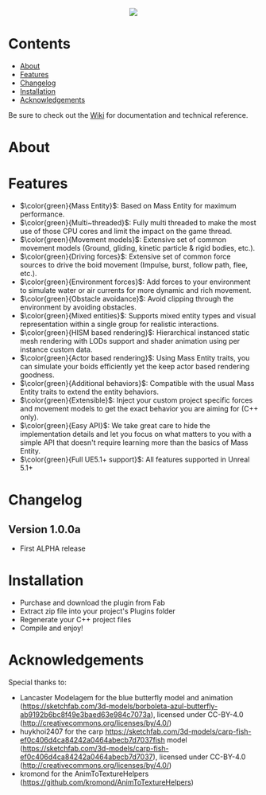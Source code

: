 <p align="center">
    <a href="#">
        <img src="/Resources/Icon256.png">
    </a>
</p>

# Contents
- [About](#About)
- [Features](#Features)
- [Changelog](#Changelog)
- [Installation](#Installation)
- [Acknowledgements](#Acknowledgements)

Be sure to check out the [Wiki](https://github.com/MegaPunkGames/MegaBoidsDemo/wiki) for documentation and technical reference.

# About

# Features
- $\color{green}{Mass Entity}$: Based on Mass Entity for maximum performance.
- $\color{green}{Multi~threaded}$: Fully multi threaded to make the most use of those CPU cores and limit the impact on the game thread.
- $\color{green}{Movement models}$: Extensive set of common movement models (Ground, gliding, kinetic particle & rigid bodies, etc.).
- $\color{green}{Driving forces}$: Extensive set of common force sources to drive the boid movement (Impulse, burst, follow path, flee, etc.).
- $\color{green}{Environment forces}$: Add forces to your environment to simulate water or air currents for more dynamic and rich movement.
- $\color{green}{Obstacle avoidance}$: Avoid clipping through the environment by avoiding obstacles.
- $\color{green}{Mixed entities}$: Supports mixed entity types and visual representation within a single group for realistic interactions.
- $\color{green}{HISM based rendering}$: Hierarchical instanced static mesh rendering with LODs support and shader animation using per instance custom data.
- $\color{green}{Actor based rendering}$: Using Mass Entity traits, you can simulate your boids efficiently yet the keep actor based rendering goodness.
- $\color{green}{Additional behaviors}$: Compatible with the usual Mass Entity traits to extend the entity behaviors.
- $\color{green}{Extensible}$: Inject your custom project specific forces and movement models to get the exact behavior you are aiming for (C++ only).
- $\color{green}{Easy API}$: We take great care to hide the implementation details and let you focus on what matters to you with a simple API that doesn't require learning more than the basics of Mass Entity.
- $\color{green}{Full UE5.1+ support}$: All features supported in Unreal 5.1+

# Changelog

## Version 1.0.0a
 - First ALPHA release

# Installation
- Purchase and download the plugin from Fab
- Extract zip file into your project's Plugins folder
- Regenerate your C++ project files
- Compile and enjoy!

# Acknowledgements
Special thanks to:
- Lancaster Modelagem for the blue butterfly model and animation (https://sketchfab.com/3d-models/borboleta-azul-butterfly-ab9192b6bc8f49e3baed63e984c7073a), licensed under CC-BY-4.0 (http://creativecommons.org/licenses/by/4.0/)
- huykhoi2407 for the carp https://sketchfab.com/3d-models/carp-fish-ef0c406d4ca84242a0464abecb7d7037fish model (https://sketchfab.com/3d-models/carp-fish-ef0c406d4ca84242a0464abecb7d7037), licensed under CC-BY-4.0 (http://creativecommons.org/licenses/by/4.0/)
- kromond for the AnimToTextureHelpers (https://github.com/kromond/AnimToTextureHelpers)
